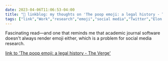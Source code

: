 ---date: 2023-04-06T11:06:53-04:00title: "🔗 linkblog: my thoughts on 'The poop emoji: a legal history - The Verge'"tags: ["link","Work","research","emoji","social media","Twitter","Elon Musk"]---Fascinating read—and one that reminds me that academic journal software doesn't always render emoji either, which is a problem for social media research.   [link to 'The poop emoji: a legal history - The Verge'](https://www.theverge.com/23650699/poop-emoji-law-judges-unicode)